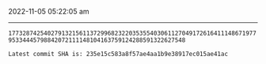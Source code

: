 2022-11-05 05:22:05 am

---

`177328742540279132156113729968232203535540306112704917261641114867197795334445798842072111148104163759124288591322627548`

`Latest commit SHA is: 235e15c583a8f57ae4aa1b9e38917ec015ae41ac `
